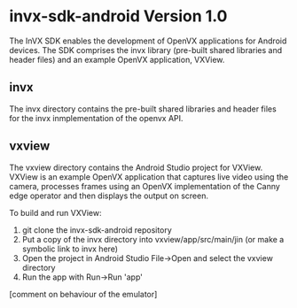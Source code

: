 invx-sdk-android Version 1.0
============================

The InVX SDK enables the development of OpenVX applications for Android devices. The SDK comprises the invx library (pre-built shared libraries and header files) and an example OpenVX application, VXView. 

invx
----

The invx directory contains the pre-built shared libraries and header files for the invx inmplementation of the openvx API. 

vxview
------

The vxview directory contains the Android Studio project for VXView. VXView is an example OpenVX application that captures live video using the camera, processes frames using an OpenVX implementation of the Canny edge operator and then displays the output on screen.

To build and run VXView:

1. git clone the invx-sdk-android repository
2. Put a copy of the invx directory into vxview/app/src/main/jin (or make a symbolic link to invx here)
3. Open the project in Android Studio File->Open and select the vxview directory
4. Run the app with Run->Run 'app'

[comment on behaviour of the emulator]

